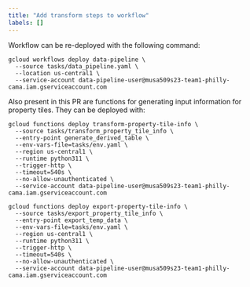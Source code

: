 ```yaml
---
title: "Add transform steps to workflow"
labels: []
---
```


Workflow can be re-deployed with the following command:

```
gcloud workflows deploy data-pipeline \
  --source tasks/data_pipeline.yaml \
  --location us-central1 \
  --service-account data-pipeline-user@musa509s23-team1-philly-cama.iam.gserviceaccount.com
```

Also present in this PR are functions for generating input information for property tiles. They can be deployed with:

```
gcloud functions deploy transform-property-tile-info \
  --source tasks/transform_property_tile_info \
  --entry-point generate_derived_table \
  --env-vars-file=tasks/env.yaml \
  --region us-central1 \
  --runtime python311 \
  --trigger-http \
  --timeout=540s \
  --no-allow-unauthenticated \
  --service-account data-pipeline-user@musa509s23-team1-philly-cama.iam.gserviceaccount.com

gcloud functions deploy export-property-tile-info \
  --source tasks/export_property_tile_info \
  --entry-point export_temp_data \
  --env-vars-file=tasks/env.yaml \
  --region us-central1 \
  --runtime python311 \
  --trigger-http \
  --timeout=540s \
  --no-allow-unauthenticated \
  --service-account data-pipeline-user@musa509s23-team1-philly-cama.iam.gserviceaccount.com
```